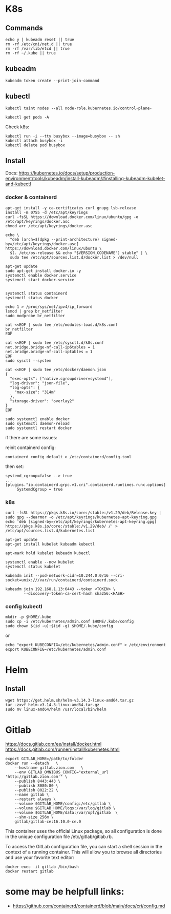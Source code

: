 # K8s

## Commands

```
echo y | kubeadm reset || true
rm -rf /etc/cni/net.d || true
rm -rf /var/lib/etcd || true
rm -rf ~/.kube || true
```

## kubeadm

```
kubeadm token create --print-join-command
```

## kubectl

```
kubectl taint nodes --all node-role.kubernetes.io/control-plane-
```

```
kubectl get pods -A
```

Check k8s:

```
kubectl run -i --tty busybox --image=busybox -- sh
kubectl attach busybox -i
kubectl delete pod busybox
```


## Install 

Docs: https://kubernetes.io/docs/setup/production-environment/tools/kubeadm/install-kubeadm/#installing-kubeadm-kubelet-and-kubectl

### docker & containerd

```
apt-get install -y ca-certificates curl gnupg lsb-release
install -m 0755 -d /etc/apt/keyrings
curl -fsSL https://download.docker.com/linux/ubuntu/gpg -o /etc/apt/keyrings/docker.asc
chmod a+r /etc/apt/keyrings/docker.asc

echo \
  "deb [arch=$(dpkg --print-architecture) signed-by=/etc/apt/keyrings/docker.asc] https://download.docker.com/linux/ubuntu \
  $(. /etc/os-release && echo "$VERSION_CODENAME") stable" | \
  sudo tee /etc/apt/sources.list.d/docker.list > /dev/null

apt-get update
sudo apt-get install docker.io -y
systemctl enable docker.service
systemctl start docker.service


systemctl status containerd
systemctl status docker

echo 1 > /proc/sys/net/ipv4/ip_forward
lsmod | grep br_netfilter
sudo modprobe br_netfilter

cat <<EOF | sudo tee /etc/modules-load.d/k8s.conf
br_netfilter
EOF

cat <<EOF | sudo tee /etc/sysctl.d/k8s.conf
net.bridge.bridge-nf-call-ip6tables = 1
net.bridge.bridge-nf-call-iptables = 1
EOF
sudo sysctl --system

cat <<EOF | sudo tee /etc/docker/daemon.json
{
  "exec-opts": ["native.cgroupdriver=systemd"],
  "log-driver": "json-file",
  "log-opts": {
    "max-size": "314m"
  },
  "storage-driver": "overlay2"
}
EOF

sudo systemctl enable docker
sudo systemctl daemon-reload
sudo systemctl restart docker

```

if there are some issues:

reinit containerd config:
```
containerd config default > /etc/containerd/config.toml
```
then set:
```
systemd_cgroup=false --> true
...
[plugins."io.containerd.grpc.v1.cri".containerd.runtimes.runc.options]
     SystemdCgroup = true
```

### k8s

```
curl -fsSL https://pkgs.k8s.io/core:/stable:/v1.29/deb/Release.key | sudo gpg --dearmor -o /etc/apt/keyrings/kubernetes-apt-keyring.gpg
echo 'deb [signed-by=/etc/apt/keyrings/kubernetes-apt-keyring.gpg] https://pkgs.k8s.io/core:/stable:/v1.29/deb/ /' > /etc/apt/sources.list.d/kubernetes.list

apt-get update
apt-get install kubelet kubeadm kubectl

apt-mark hold kubelet kubeadm kubectl

systemctl enable --now kubelet
systemctl status kubelet

kubeadm init --pod-network-cidr=10.244.0.0/16 --cri-socket=unix:///var/run/containerd/containerd.sock

kubeadm join 192.168.1.13:6443 --token <TOKEN> \
        --discovery-token-ca-cert-hash sha256:<HASH>

```

### config kubectl

```
mkdir -p $HOME/.kube
sudo cp -i /etc/kubernetes/admin.conf $HOME/.kube/config
sudo chown $(id -u):$(id -g) $HOME/.kube/config
```
or 
```
echo "export KUBECONFIG=/etc/kubernetes/admin.conf" > /etc/environment
export KUBECONFIG=/etc/kubernetes/admin.conf
```

# Helm

## Install

```
wget https://get.helm.sh/helm-v3.14.3-linux-amd64.tar.gz
tar -zxvf helm-v3.14.3-linux-amd64.tar.gz
sudo mv linux-amd64/helm /usr/local/bin/helm
```

# Gitlab

https://docs.gitlab.com/ee/install/docker.html
https://docs.gitlab.com/runner/install/kubernetes.html

```
export GITLAB_HOME=/path/to/folder
docker run --detach   \
    --hostname gitlab.zion.com   \
    --env GITLAB_OMNIBUS_CONFIG="external_url 'http://gitlab.zion.com'" \
    --publish 8443:443 \
    --publish 8080:80 \
    --publish 8022:22 \
    --name gitlab \
    --restart always \
    --volume $GITLAB_HOME/config:/etc/gitlab \
    --volume $GITLAB_HOME/logs:/var/log/gitlab \
    --volume $GITLAB_HOME/data:/var/opt/gitlab  \
    --shm-size 256m \
    gitlab/gitlab-ce:16.10.0-ce.0
```

This container uses the official Linux package, so all configuration is done in the unique configuration file /etc/gitlab/gitlab.rb.

To access the GitLab configuration file, you can start a shell session in the context of a running container. This will allow you to browse all directories and use your favorite text editor:

```
docker exec -it gitlab /bin/bash
docker restart gitlab
```

# some may be helpfull links:

* https://github.com/containerd/containerd/blob/main/docs/cri/config.md
